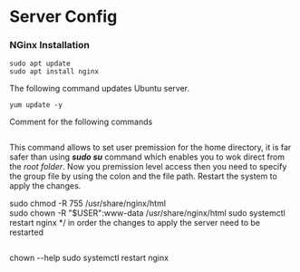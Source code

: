 # Server Config

### NGinx Installation

```
sudo apt update
sudo apt install nginx
```

The following command updates Ubuntu server.
```
yum update -y
```

Comment for the following commands
```
```
This command allows to set user premission for the home directory, it is far safer than using ___sudo su___ command which enables you to wok direct from the _root folder_.
Now you premission level access then you need to specify the group file by using the colon and the file path.
Restart the system to apply the changes.

sudo chmod -R 755 /usr/share/nginx/html  
sudo chown -R "$USER":www-data /usr/share/nginx/html 
sudo systemctl restart nginx */ in order the changes to apply the server need to be restarted
```
```

chown --help
sudo systemctl restart nginx
 ```
